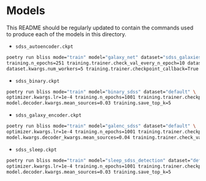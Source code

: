 # Models

This README should be regularly updated to contain the commands used to produce each of the models
in this directory.

* ``sdss_autoencoder.ckpt``

```bash
poetry run bliss mode="train" model="galaxy_net" dataset="sdss_galaxies" optimizer="adam" \
training.n_epochs=251 training.trainer.check_val_every_n_epoch=10 dataset.kwargs.noise_factor=0.01 \
dataset.kwargs.num_workers=5 training.trainer.checkpoint_callback=True
```

* ``sdss_binary.ckpt``

```bash
poetry run bliss mode="train" model="binary_sdss" dataset="default" \
optimizer.kwargs.lr=1e-4 training.n_epochs=1001 training.trainer.checkpoint_callback=True \
model.decoder.kwargs.mean_sources=0.03 training.save_top_k=5
```

* ``sdss_galaxy_encoder.ckpt``

```bash
poetry run bliss mode="train" model="galenc_sdss" dataset="default" \
optimizer.kwargs.lr=1e-4 training.n_epochs=1001 training.trainer.checkpoint_callback=True \
model.kwargs.decoder_kwargs.mean_sources=0.04 training.trainer.check_val_every_n_epoch=25
```

* ``sdss_sleep.ckpt``

```bash
poetry run bliss mode="train" model="sleep_sdss_detection" dataset="default" \
optimizer.kwargs.lr=1e-4 training.n_epochs=1001 training.trainer.checkpoint_callback=True \
model.decoder.kwargs.mean_sources=0.03 training.save_top_k=5
```
